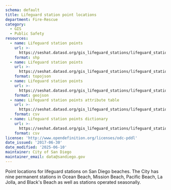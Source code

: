 ```yaml
---
schema: default
title: Lifeguard station point locations
department: Fire-Rescue
category:
  - GIS
  - Public Safety
resources:
  - name: Lifeguard station points
    url: >-
      https://seshat.datasd.org/gis_lifeguard_stations/lifeguard_stations_datasd.zip
    format: shp
  - name: Lifeguard station points
    url: >-
      https://seshat.datasd.org/gis_lifeguard_stations/lifeguard_stations_datasd.topo.json
    format: topojson
  - name: Lifeguard station points
    url: >-
      https://seshat.datasd.org/gis_lifeguard_stations/lifeguard_stations_datasd.geojson
    format: geojson
  - name: Lifeguard station points attribute table
    url: >-
      https://seshat.datasd.org/gis_lifeguard_stations/lifeguard_stations_datasd.csv
    format: csv
  - name: Lifeguard station points dictionary
    url: >-
      https://seshat.datasd.org/gis_lifeguard_stations/lifeguard_stations_dictionary_datasd.csv
    format: csv
license: 'http://www.opendefinition.org/licenses/odc-pddl'
date_issued: '2017-06-30'
date_modified: '2025-06-10'
maintainer: City of San Diego
maintainer_email: data@sandiego.gov
---
```

Point locations for lifeguard stations on San Diego beaches. The City has nine permanent stations in Ocean Beach, Mission Beach, Pacific Beach, La Jolla, and Black's Beach as well as stations operated seasonally.
<!--more-->

